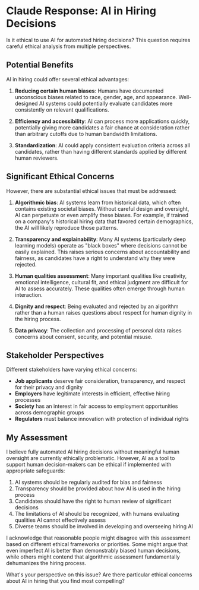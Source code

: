 # Claude Response: AI in Hiring Decisions

Is it ethical to use AI for automated hiring decisions? This question requires careful ethical analysis from multiple perspectives.

## Potential Benefits

AI in hiring could offer several ethical advantages:

1. **Reducing certain human biases**: Humans have documented unconscious biases related to race, gender, age, and appearance. Well-designed AI systems could potentially evaluate candidates more consistently on relevant qualifications.

2. **Efficiency and accessibility**: AI can process more applications quickly, potentially giving more candidates a fair chance at consideration rather than arbitrary cutoffs due to human bandwidth limitations.

3. **Standardization**: AI could apply consistent evaluation criteria across all candidates, rather than having different standards applied by different human reviewers.

## Significant Ethical Concerns

However, there are substantial ethical issues that must be addressed:

1. **Algorithmic bias**: AI systems learn from historical data, which often contains existing societal biases. Without careful design and oversight, AI can perpetuate or even amplify these biases. For example, if trained on a company's historical hiring data that favored certain demographics, the AI will likely reproduce those patterns.

2. **Transparency and explainability**: Many AI systems (particularly deep learning models) operate as "black boxes" where decisions cannot be easily explained. This raises serious concerns about accountability and fairness, as candidates have a right to understand why they were rejected.

3. **Human qualities assessment**: Many important qualities like creativity, emotional intelligence, cultural fit, and ethical judgment are difficult for AI to assess accurately. These qualities often emerge through human interaction.

4. **Dignity and respect**: Being evaluated and rejected by an algorithm rather than a human raises questions about respect for human dignity in the hiring process.

5. **Data privacy**: The collection and processing of personal data raises concerns about consent, security, and potential misuse.

## Stakeholder Perspectives

Different stakeholders have varying ethical concerns:

- **Job applicants** deserve fair consideration, transparency, and respect for their privacy and dignity
- **Employers** have legitimate interests in efficient, effective hiring processes
- **Society** has an interest in fair access to employment opportunities across demographic groups
- **Regulators** must balance innovation with protection of individual rights

## My Assessment

I believe fully automated AI hiring decisions without meaningful human oversight are currently ethically problematic. However, AI as a tool to support human decision-makers can be ethical if implemented with appropriate safeguards:

1. AI systems should be regularly audited for bias and fairness
2. Transparency should be provided about how AI is used in the hiring process
3. Candidates should have the right to human review of significant decisions
4. The limitations of AI should be recognized, with humans evaluating qualities AI cannot effectively assess
5. Diverse teams should be involved in developing and overseeing hiring AI

I acknowledge that reasonable people might disagree with this assessment based on different ethical frameworks or priorities. Some might argue that even imperfect AI is better than demonstrably biased human decisions, while others might contend that algorithmic assessment fundamentally dehumanizes the hiring process.

What's your perspective on this issue? Are there particular ethical concerns about AI in hiring that you find most compelling?